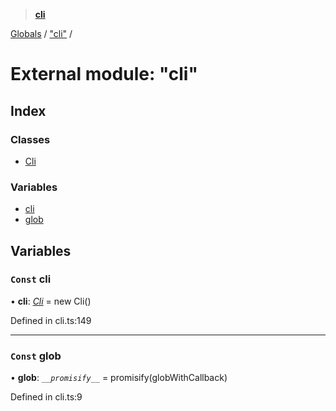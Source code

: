 > **[cli](../README.md)**

[Globals](../globals.md) / ["cli"](_cli_.md) /

# External module: "cli"

## Index

### Classes

* [Cli](../classes/_cli_.cli.md)

### Variables

* [cli](_cli_.md#const-cli)
* [glob](_cli_.md#const-glob)

## Variables

### `Const` cli

• **cli**: *[Cli](../classes/_cli_.cli.md)* =  new Cli()

Defined in cli.ts:149

___

### `Const` glob

• **glob**: *`__promisify__`* =  promisify(globWithCallback)

Defined in cli.ts:9
